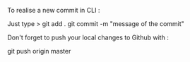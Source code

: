 To realise a new commit in CLI : 

Just type >
git add . 
git commit -m "message of the commit"

Don't forget to push your local changes to Github with : 

git push origin master
